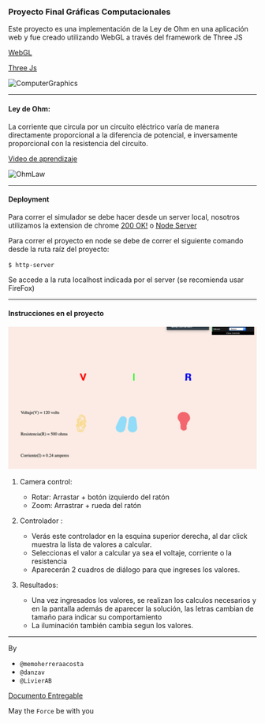 ### Proyecto Final Gráficas Computacionales
Este proyecto es una implementación de la Ley de Ohm en una aplicación web y fue creado utilizando WebGL a través del framework de Three JS

[WebGL](https://get.webgl.org)

[Three Js](https://threejs.org)


![ComputerGraphics](https://www.insightsoftechnology.com/wp-content/uploads/2019/10/3D-Computer-Graphics-Used-in-Animation.png)


---
#### Ley de Ohm:
La corriente que circula por un circuito eléctrico varía de manera directamente proporcional a la diferencia de potencial, e inversamente proporcional con la resistencia del circuito.
 
 [Video de aprendizaje](https://www.youtube.com/watch?v=m7HY1Or01S0)

![OhmLaw](https://cdn.todamateria.com/imagenes/ley-de-ohm1-0-cke-edited-1.jpg)


---
#### Deployment

Para correr el simulador se debe hacer desde un server local, nosotros utilizamos la extension de chrome [200 OK!](https://chrome.google.com/webstore/detail/web-server-for-chrome/ofhbbkphhbklhfoeikjpcbhemlocgigb) o [Node Server](https://www.npmjs.com/package/http-server)

Para correr el proyecto en node se debe de correr el siguiente comando desde la ruta raíz del proyecto:

`$ http-server`


Se accede a la ruta localhost indicada por el server (se recomienda usar FireFox)

---
#### Instrucciones en el proyecto

![Proyecto](./files/imagen.png)

1) Camera control:

    * Rotar: Arrastar + botón izquierdo del ratón 
    * Zoom: Arrastrar + rueda del ratón
    
2) Controlador :
    * Verás este controlador en la esquina superior derecha, al dar click muestra la lista de valores a calcular.
    * Seleccionas el valor a calcular ya sea el voltaje, corriente o la resistencia
    * Aparecerán 2 cuadros de diálogo para que ingreses los valores.
    
3) Resultados:

   * Una vez ingresados los valores, se realizan los calculos necesarios y en la pantalla además de aparecer la solución, las letras cambian de tamaño para indicar su comportamiento
   * La iluminación también cambia segun los valores.



----
By

- `@memoherreraacosta`
- `@danzav`
- `@LivierAB`

[Documento Entregable](./files/entregable.pdf)   

May the `Force` be with you
